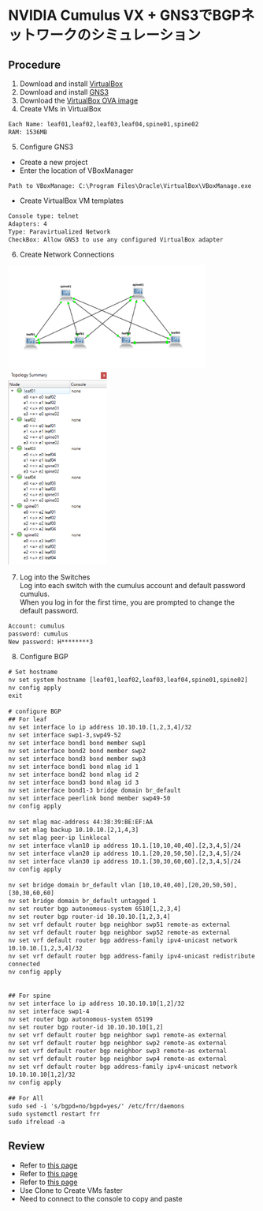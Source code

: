 # NVIDIA Cumulus VX + GNS3でBGPネットワークのシミュレーション
## Procedure
1. Download and install [VirtualBox](https://www.virtualbox.org/)
2. Download and install [GNS3](https://www.gns3.com/software)
3. Download the [VirtualBox OVA image](https://www.nvidia.com/en-us/networking/ethernet-switching/cumulus-vx/)
4. Create VMs in VirtualBox  
```
Each Name: leaf01,leaf02,leaf03,leaf04,spine01,spine02
RAM: 1536MB
```

5. Configure GNS3  
- Create a new project
- Enter the location of VBoxManager
```
Path to VBoxManage: C:\Program Files\Oracle\VirtualBox\VBoxManage.exe
```
- Create VirtualBox VM templates
```
Console type: telnet
Adapters: 4
Type: Paravirtualized Network
CheckBox: Allow GNS3 to use any configured VirtualBox adapter
```

6. Create Network Connections  

<img src="images/spineleaf_network.png" width="400">

<img src="images/spineleaf_topology.png" width="200">

7. Log into the Switches  
Log into each switch with the cumulus account and default password cumulus.  
When you log in for the first time, you are prompted to change the default password.  
```
Account: cumulus
password: cumulus
New password: H********3
```

8. Configure BGP
```
# Set hostname
nv set system hostname [leaf01,leaf02,leaf03,leaf04,spine01,spine02]
nv config apply
exit

# configure BGP
## For leaf
nv set interface lo ip address 10.10.10.[1,2,3,4]/32
nv set interface swp1-3,swp49-52
nv set interface bond1 bond member swp1
nv set interface bond2 bond member swp2
nv set interface bond3 bond member swp3
nv set interface bond1 bond mlag id 1
nv set interface bond2 bond mlag id 2
nv set interface bond3 bond mlag id 3
nv set interface bond1-3 bridge domain br_default 
nv set interface peerlink bond member swp49-50
nv config apply

nv set mlag mac-address 44:38:39:BE:EF:AA
nv set mlag backup 10.10.10.[2,1,4,3]
nv set mlag peer-ip linklocal
nv set interface vlan10 ip address 10.1.[10,10,40,40].[2,3,4,5]/24
nv set interface vlan20 ip address 10.1.[20,20,50,50].[2,3,4,5]/24
nv set interface vlan30 ip address 10.1.[30,30,60,60].[2,3,4,5]/24
nv config apply

nv set bridge domain br_default vlan [10,10,40,40],[20,20,50,50],[30,30,60,60]
nv set bridge domain br_default untagged 1
nv set router bgp autonomous-system 6510[1,2,3,4]
nv set router bgp router-id 10.10.10.[1,2,3,4]
nv set vrf default router bgp neighbor swp51 remote-as external
nv set vrf default router bgp neighbor swp52 remote-as external
nv set vrf default router bgp address-family ipv4-unicast network 10.10.10.[1,2,3,4]/32
nv set vrf default router bgp address-family ipv4-unicast redistribute connected
nv config apply


## For spine
nv set interface lo ip address 10.10.10.10[1,2]/32
nv set interface swp1-4
nv set router bgp autonomous-system 65199
nv set router bgp router-id 10.10.10.10[1,2]
nv set vrf default router bgp neighbor swp1 remote-as external
nv set vrf default router bgp neighbor swp2 remote-as external
nv set vrf default router bgp neighbor swp3 remote-as external
nv set vrf default router bgp neighbor swp4 remote-as external
nv set vrf default router bgp address-family ipv4-unicast network 10.10.10.10[1,2]/32
nv config apply

## For All
sudo sed -i 's/bgpd=no/bgpd=yes/' /etc/frr/daemons
sudo systemctl restart frr
sudo ifreload -a
```

## Review
- Refer to [this page](https://docs.nvidia.com/networking-ethernet-software/cumulus-vx/VirtualBox-and-GNS3/)
- Refer to [this page](https://docs.nvidia.com/networking-ethernet-software/cumulus-linux-52/Layer-3/Border-Gateway-Protocol-BGP/Configuration-Example/)
- Refer to [this page](https://docs.nvidia.com/networking-ethernet-software/cumulus-linux-52/Layer-3/Border-Gateway-Protocol-BGP/Troubleshooting/)
- Use Clone to Create VMs faster
- Need to connect to the console to copy and paste